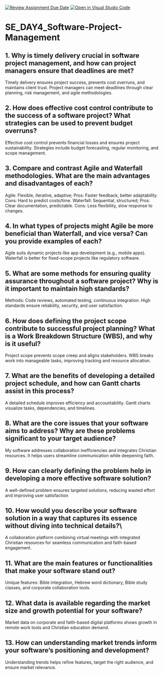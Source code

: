 [![Review Assignment Due Date](https://classroom.github.com/assets/deadline-readme-button-22041afd0340ce965d47ae6ef1cefeee28c7c493a6346c4f15d667ab976d596c.svg)](https://classroom.github.com/a/9pw6JKcu)
[![Open in Visual Studio Code](https://classroom.github.com/assets/open-in-vscode-2e0aaae1b6195c2367325f4f02e2d04e9abb55f0b24a779b69b11b9e10269abc.svg)](https://classroom.github.com/online_ide?assignment_repo_id=18493883&assignment_repo_type=AssignmentRepo)
# SE_DAY4_Software-Project-Management
## 1. Why is timely delivery crucial in software project management, and how can project managers ensure that deadlines are met?
Timely delivery ensures project success, prevents cost overruns, and maintains client trust. Project managers can meet deadlines through clear planning, risk management, and agile methodologies.
## 2. How does effective cost control contribute to the success of a software project? What strategies can be used to prevent budget overruns?
Effective cost control prevents financial losses and ensures project sustainability. Strategies include budget forecasting, regular monitoring, and scope management.
## 3. Compare and contrast Agile and Waterfall methodologies. What are the main advantages and disadvantages of each?
Agile: Flexible, iterative, adaptive; Pros: Faster feedback, better adaptability. Cons: Hard to predict costs/time.
Waterfall: Sequential, structured; Pros: Clear documentation, predictable. Cons: Less flexibility, slow response to changes.
## 4. In what types of projects might Agile be more beneficial than Waterfall, and vice versa? Can you provide examples of each?
Agile suits dynamic projects like app development (e.g., mobile apps). Waterfall is better for fixed-scope projects like regulatory software.
## 5. What are some methods for ensuring quality assurance throughout a software project? Why is it important to maintain high standards?
Methods: Code reviews, automated testing, continuous integration. High standards ensure reliability, security, and user satisfaction.
## 6. How does defining the project scope contribute to successful project planning? What is a Work Breakdown Structure (WBS), and why is it useful?
Project scope prevents scope creep and aligns stakeholders. WBS breaks work into manageable tasks, improving tracking and resource allocation.
## 7. What are the benefits of developing a detailed project schedule, and how can Gantt charts assist in this process?
A detailed schedule improves efficiency and accountability. Gantt charts visualize tasks, dependencies, and timelines.
## 8. What are the core issues that your software aims to address? Why are these problems significant to your target audience?
My software addresses collaboration inefficiencies and integrates Christian resources. It helps users streamline communication while deepening faith.
## 9. How can clearly defining the problem help in developing a more effective software solution?
A well-defined problem ensures targeted solutions, reducing wasted effort and improving user satisfaction
## 10. How would you describe your software solution in a way that captures its essence without diving into technical details?\
A collaboration platform combining virtual meetings with integrated Christian resources for seamless communication and faith-based engagement.
## 11. What are the main features or functionalities that make your software stand out?
Unique features: Bible integration, Hebrew word dictionary, Bible study classes, and corporate collaboration tools.
## 12. What data is available regarding the market size and growth potential for your software?
Market data on corporate and faith-based digital platforms shows growth in remote work tools and Christian education demand.
## 13. How can understanding market trends inform your software’s positioning and development?
Understanding trends helps refine features, target the right audience, and ensure market relevance.
